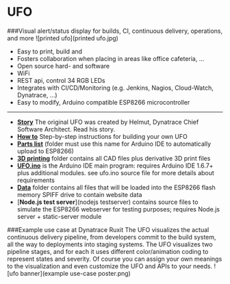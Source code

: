 # UFO
###Visual alert/status display for builds, CI, continuous delivery, operations, and more 
![printed ufo](printed ufo.jpg)

* Easy to print, build and 
* Fosters collaboration when placing in areas like office cafeteria, ...
* Open source hard- and software
* WiFi
* REST api, control 34 RGB LEDs
* Integrates with CI/CD/Monitoring (e.g. Jenkins, Nagios, Cloud-Watch, Dynatrace, ...) 
* Easy to modify, Arduino compatible ESP8266 microcontroller 
***

* [__Story__](story) The original UFO was created by Helmut, Dynatrace Chief Software Architect. Read his story.  
* [__How to__](howto) Step-by-step instructions for building your own UFO
* [__Parts list__](partlist/readme.md#ufo-partlist)
(folder must use this name for Arduino IDE to automatically upload to ESP8266)
* [__3D printing__](3dprint) folder contains all CAD files plus derivative 3D print files
* [__UFO.ino__](ufo.ino) is the Arduino IDE main program: requires Arduino IDE 1.6.7+ plus additional modules. see ufo.ino source file for more details about requirements
* [__Data__](data) folder contains all files that will be loaded into the ESP8266 flash memory SPIFF drive to contain website data 
* [__Node.js test server__](nodejs testserver) contains source files to simulate the ESP8266 webserver for testing purposes; requires Node.js server + static-server module
 

###Example use case at Dynatrace Ruxit
The UFO visualizes the actual continuous delivery pipeline, from developers commit to the build system, all the way to deployments into staging systems. The UFO visualizes two pipeline stages, and for each it uses different color/animation coding to represent states and severity. Of course you can assign your own meanings to the visualization and even customize the UFO and APIs to your needs.
![ufo banner](example use-case poster.png)
